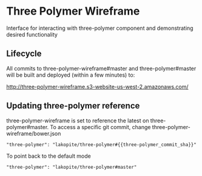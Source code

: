 # Three Polymer Wireframe

Interface for interacting with three-polymer component and demonstrating desired functionality

## Lifecycle
All commits to three-polymer-wireframe#master and three-polymer#master will be built and deployed (within a few minutes) to:

http://three-polymer-wireframe.s3-website-us-west-2.amazonaws.com/

## Updating three-polymer reference
three-polymer-wireframe is set to reference the latest on three-polymer#master.  To access a specific git commit, change three-polymer-wireframe/bower.json
```
"three-polymer": "lakopite/three-polymer#{{three-polymer_commit_sha}}"
```

To point back to the default mode
```
"three-polymer": "lakopite/three-polymer#master"
```

